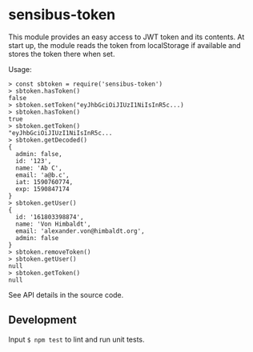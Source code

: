 # sensibus-token

This module provides an easy access to JWT token and its contents. At start up, the module reads the token from localStorage if available and stores the token there when set.

Usage:

```
> const sbtoken = require('sensibus-token')
> sbtoken.hasToken()
false
> sbtoken.setToken("eyJhbGciOiJIUzI1NiIsInR5c...)
> sbtoken.hasToken()
true
> sbtoken.getToken()
"eyJhbGciOiJIUzI1NiIsInR5c...
> sbtoken.getDecoded()
{
  admin: false,
  id: '123',
  name: 'Ab C',
  email: 'a@b.c',
  iat: 1590760774,
  exp: 1590847174
}
> sbtoken.getUser()
{
  id: '161803398874',
  name: 'Von Himbaldt',
  email: 'alexander.von@himbaldt.org',
  admin: false
}
> sbtoken.removeToken()
> sbtoken.getUser()
null
> sbtoken.getToken()
null
```

See API details in the source code.

## Development

Input `$ npm test` to lint and run unit tests.
